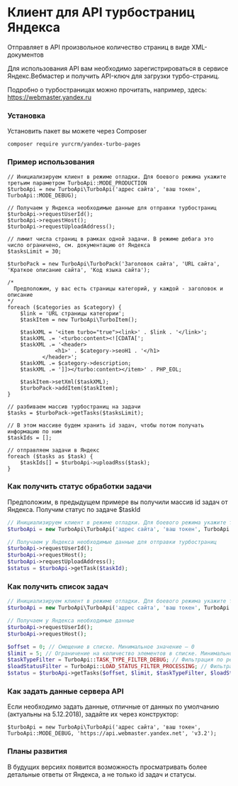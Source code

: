 # Клиент для API турбостраниц Яндекса

Отправляет в API произвольное количество страниц в виде XML-документов

Для использования API вам необходимо зарегистрироваться в сервисе Яндекс.Вебмастер и получить API-ключ для загрузки турбо-страниц.

Подробно о турбостраницах можно прочитать, например, здесь: https://webmaster.yandex.ru

### Установка
Установить пакет вы можете через Composer
```
composer require yurcrm/yandex-turbo-pages
```

### Пример использования
```
// Инициализируем клиент в режиме отладки. Для боевого режима укажите третьим параметром TurboApi::MODE_PRODUCTION
$turboApi = new TurboApi\TurboApi('адрес сайта', 'ваш токен', TurboApi::MODE_DEBUG);

// Получаем у Яндекса необходимые данные для отправки турбостраниц
$turboApi->requestUserId();
$turboApi->requestHost();
$turboApi->requestUploadAddress();

// лимит числа страниц в рамках одной задачи. В режиме дебага это число ограничено, см. документацию от Яндекса
$tasksLimit = 30;

$turboPack = new TurboApi\TurboPack('Заголовок сайта', 'URL сайта', 'Краткое описание сайта', 'Код языка сайта');

/*
  Предположим, у вас есть страницы категорий, у каждой - заголовок и описание
*/
foreach ($categories as $category) {
    $link = 'URL страницы категории';
    $taskItem = new TurboApi\TurboItem();

    $taskXML = '<item turbo="true"><link>' . $link . '</link>';
    $taskXML .= '<turbo:content><![CDATA[';
    $taskXML .= '<header>
               <h1>' . $category->seoH1 . '</h1>
           </header>';
    $taskXML .= $category->description;
    $taskXML .= ']]></turbo:content></item>' . PHP_EOL;

    $taskItem->setXml($taskXML);
    $turboPack->addItem($taskItem);
}

// разбиваем массив турбостраниц на задачи
$tasks = $turboPack->getTasks($tasksLimit);

// В этом массиве будем хранить id задач, чтобы потом получать информацию по ним
$taskIds = [];

// отправляем задачи в Яндекс
foreach ($tasks as $task) {
    $taskIds[] = $turboApi->uploadRss($task);
}
```

### Как получить статус обработки задачи

Предположим, в предыдущем примере вы получили массив id задач от Яндекса. Получим статус по задаче $taskId
```php
// Инициализируем клиент в режиме отладки. Для боевого режима укажите третьим параметром TurboApi::MODE_PRODUCTION
$turboApi = new TurboApi\TurboApi('адрес сайта', 'ваш токен', TurboApi::MODE_DEBUG);

// Получаем у Яндекса необходимые данные для отправки турбостраниц
$turboApi->requestUserId();
$turboApi->requestHost();
$turboApi->requestUploadAddress();
$status = $turboApi->getTask($taskId);
```
### Как получить список задач
```php
// Инициализируем клиент в режиме отладки. Для боевого режима укажите третьим параметром TurboApi::MODE_PRODUCTION
$turboApi = new TurboApi\TurboApi('адрес сайта', 'ваш токен', TurboApi::MODE_DEBUG);

// Получаем у Яндекса необходимые данные
$turboApi->requestUserId();
$turboApi->requestHost();

$offset = 0; // Смещение в списке. Минимальное значение — 0
$limit = 5; // Ограничение на количество элементов в списке. Минимальное значение — 1; максимальное значение — 100.
$taskTypeFilter = TurboApi::TASK_TYPE_FILTER_DEBUG; // Фильтрация по режиму загрузки RSS-канала. Возможные значения: DEBUG, PRODUCTION, ALL.
$loadStatusFilter = TurboApi::LOAD_STATUS_FILTER_PROCESSING; // Фильтрация по статусу загрузки RSS-канала. Возможные значения: PROCESSING, OK, WARNING, ERROR.
$status = $turboApi->getTasks($offset, $limit, $taskTypeFilter, $loadStatusFilter);
```
### Как задать данные сервера API
Если необходимо задать данные, отличные от данных по умолчанию (актуальны на 5.12.2018), задайте их через конструктор:
```
$turboApi = new TurboApi\TurboApi('адрес сайта', 'ваш токен', TurboApi::MODE_DEBUG, 'https://api.webmaster.yandex.net', 'v3.2');
```

### Планы развития
В будущих версиях появится возможность просматривать более детальные ответы от Яндекса, а не только id задач и статусы.